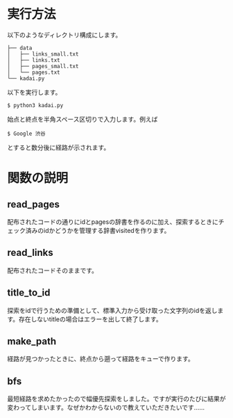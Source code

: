 # 実行方法

以下のようなディレクトリ構成にします。

```
├── data
│   ├── links_small.txt
│   ├── links.txt
│   ├── pages_small.txt
│   └── pages.txt
└── kadai.py
```

以下を実行します。
```
$ python3 kadai.py
```

始点と終点を半角スペース区切りで入力します。例えば
```
$ Google 渋谷
```
とすると数分後に経路が示されます。

# 関数の説明

## read_pages
配布されたコードの通りにidとpagesの辞書を作るのに加え、探索するときにチェック済みのidかどうかを管理する辞書visitedを作ります。

## read_links
配布されたコードそのままです。

## title_to_id
探索をidで行うための準備として、標準入力から受け取った文字列のidを返します。存在しないtitleの場合はエラーを出して終了します。

## make_path
経路が見つかったときに、終点から遡って経路をキューで作ります。

## bfs
最短経路を求めたかったので幅優先探索をしました。ですが実行のたびに結果が変わってしまいます。なぜかわからないので教えていただきたいです……